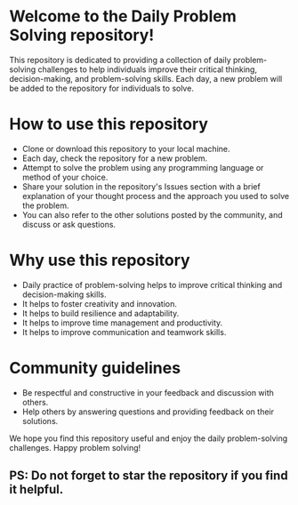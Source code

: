 # Welcome to the Daily Problem Solving repository!

This repository is dedicated to providing a collection of daily problem-solving challenges to help individuals improve their critical thinking, decision-making, and problem-solving skills. Each day, a new problem will be added to the repository for individuals to solve.

# How to use this repository
* Clone or download this repository to your local machine.<br/>
* Each day, check the repository for a new problem.<br/>
* Attempt to solve the problem using any programming language or method of your choice.<br/>
* Share your solution in the repository's Issues section with a brief explanation of your thought process and the approach you used to solve the problem.<br/>
* You can also refer to the other solutions posted by the community, and discuss or ask questions.<br/>

# Why use this repository
* Daily practice of problem-solving helps to improve critical thinking and decision-making skills.<br/>
* It helps to foster creativity and innovation.<br/>
* It helps to build resilience and adaptability.<br/>
* It helps to improve time management and productivity.<br/>
* It helps to improve communication and teamwork skills.<br/>

# Community guidelines
* Be respectful and constructive in your feedback and discussion with others.<br/>
* Help others by answering questions and providing feedback on their solutions.<br/>

We hope you find this repository useful and enjoy the daily problem-solving challenges. Happy problem solving!

## PS: Do not forget to star the repository if you find it helpful.


